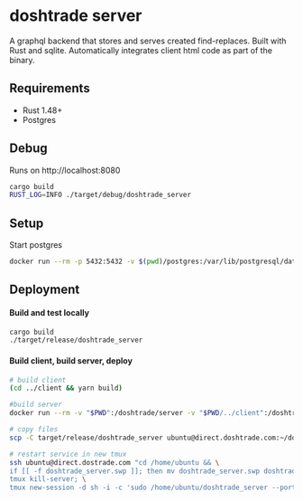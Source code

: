 # doshtrade server
A graphql backend that stores and serves created find-replaces. Built with Rust and sqlite. Automatically integrates client html code as part of the binary.

## Requirements

- Rust 1.48+
- Postgres

## Debug
Runs on http://localhost:8080
```bash
cargo build
RUST_LOG=INFO ./target/debug/doshtrade_server
```

## Setup

Start postgres
```bash
docker run --rm -p 5432:5432 -v $(pwd)/postgres:/var/lib/postgresql/data -e POSTGRES_PASSWORD=mysecretpassword postgres:alpine postgres -c log_statement=all
```

## Deployment

#### Build and test locally
```bash
cargo build
./target/release/doshtrade_server
```

#### Build client, build server, deploy
```bash
# build client
(cd ../client && yarn build)

#build server
docker run --rm -v "$PWD":/doshtrade/server -v "$PWD/../client":/doshtrade/client -w /doshtrade/server rust:slim sh -c "apt-get update && apt-get install -y pkg-config libssl-dev && cargo build --release"

# copy files
scp -C target/release/doshtrade_server ubuntu@direct.doshtrade.com:~/doshtrade_server.swp

# restart service in new tmux
ssh ubuntu@direct.dostrade.com "cd /home/ubuntu && \
if [[ -f doshtrade_server.swp ]]; then mv doshtrade_server.swp doshtrade_server; fi && \
tmux kill-server; \
tmux new-session -d sh -i -c 'sudo /home/ubuntu/doshtrade_server --port 80'"
```
